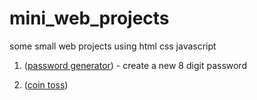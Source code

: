 # mini_web_projects



some small web projects using html css javascript


1) ([password generator](https://github.com/Admiral-123/mini_web_projects/blob/main/passwordGenerator.html)) - create a new 8 digit password

2) ([coin toss](https://github.com/Admiral-123/mini_web_projects/blob/main/flipCoin.html))